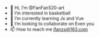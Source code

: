 - 👋 Hi, I’m @FanFan520-art
- 👀 I’m interested in basketball
- 🌱 I’m currently learning Js and Vue
- 💞️ I’m looking to collaborate on Even you
- 📫 How to reach me ifanzs@163.com

<!---
FanFan520-art/FanFan520-art is a ✨ special ✨ repository because its `README.md` (this file) appears on your GitHub profile.
You can click the Preview link to take a look at your changes.
--->
